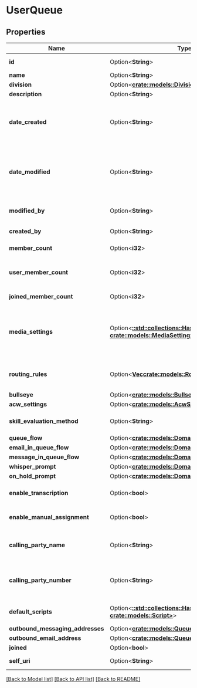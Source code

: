 # UserQueue

## Properties

Name | Type | Description | Notes
------------ | ------------- | ------------- | -------------
**id** | Option<**String**> | The globally unique identifier for the object. | [optional][readonly]
**name** | Option<**String**> |  | [optional]
**division** | Option<[**crate::models::Division**](Division.md)> |  | [optional]
**description** | Option<**String**> | The queue description. | [optional]
**date_created** | Option<**String**> | The date the queue was created. Date time is represented as an ISO-8601 string. For example: yyyy-MM-ddTHH:mm:ss[.mmm]Z | [optional]
**date_modified** | Option<**String**> | The date of the last modification to the queue. Date time is represented as an ISO-8601 string. For example: yyyy-MM-ddTHH:mm:ss[.mmm]Z | [optional]
**modified_by** | Option<**String**> | The ID of the user that last modified the queue. | [optional]
**created_by** | Option<**String**> | The ID of the user that created the queue. | [optional]
**member_count** | Option<**i32**> | The total number of members in the queue. | [optional][readonly]
**user_member_count** | Option<**i32**> | The number of user members (i.e., non-group members) in the queue. | [optional][readonly]
**joined_member_count** | Option<**i32**> | The number of joined members in the queue. | [optional][readonly]
**media_settings** | Option<[**::std::collections::HashMap<String, crate::models::MediaSetting>**](MediaSetting.md)> | The media settings for the queue. Valid key values: CALL, CALLBACK, CHAT, EMAIL, MESSAGE, SOCIAL_EXPRESSION, VIDEO_COMM | [optional]
**routing_rules** | Option<[**Vec<crate::models::RoutingRule>**](RoutingRule.md)> | The routing rules for the queue, used for routing to known or preferred agents. | [optional]
**bullseye** | Option<[**crate::models::Bullseye**](Bullseye.md)> |  | [optional]
**acw_settings** | Option<[**crate::models::AcwSettings**](AcwSettings.md)> |  | [optional]
**skill_evaluation_method** | Option<**String**> | The skill evaluation method to use when routing conversations. | [optional]
**queue_flow** | Option<[**crate::models::DomainEntityRef**](DomainEntityRef.md)> |  | [optional]
**email_in_queue_flow** | Option<[**crate::models::DomainEntityRef**](DomainEntityRef.md)> |  | [optional]
**message_in_queue_flow** | Option<[**crate::models::DomainEntityRef**](DomainEntityRef.md)> |  | [optional]
**whisper_prompt** | Option<[**crate::models::DomainEntityRef**](DomainEntityRef.md)> |  | [optional]
**on_hold_prompt** | Option<[**crate::models::DomainEntityRef**](DomainEntityRef.md)> |  | [optional]
**enable_transcription** | Option<**bool**> | Indicates whether voice transcription is enabled for this queue. | [optional]
**enable_manual_assignment** | Option<**bool**> | Indicates whether manual assignment is enabled for this queue. | [optional]
**calling_party_name** | Option<**String**> | The name to use for caller identification for outbound calls from this queue. | [optional]
**calling_party_number** | Option<**String**> | The phone number to use for caller identification for outbound calls from this queue. | [optional]
**default_scripts** | Option<[**::std::collections::HashMap<String, crate::models::Script>**](Script.md)> | The default script Ids for the communication types. | [optional]
**outbound_messaging_addresses** | Option<[**crate::models::QueueMessagingAddresses**](QueueMessagingAddresses.md)> |  | [optional]
**outbound_email_address** | Option<[**crate::models::QueueEmailAddress**](QueueEmailAddress.md)> |  | [optional]
**joined** | Option<**bool**> |  | [optional]
**self_uri** | Option<**String**> | The URI for this object | [optional][readonly]

[[Back to Model list]](../README.md#documentation-for-models) [[Back to API list]](../README.md#documentation-for-api-endpoints) [[Back to README]](../README.md)


